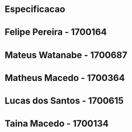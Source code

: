 # Especificacao

# Felipe Pereira - 1700164
# Mateus Watanabe - 1700687
# Matheus Macedo - 1700364
# Lucas dos Santos - 1700615
# Taina Macedo - 1700134
